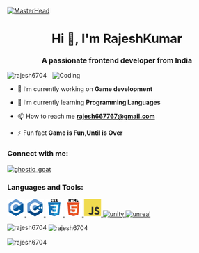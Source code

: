 [![MasterHead](https://github.blog/wp-content/uploads/2023/01/100MDevs_Blog_1200x627_v3.gif?fit=1200%2C627)](https://rajesh6704.io)
<h1 align="center">Hi 👋, I'm RajeshKumar</h1>
<h3 align="center">A passionate frontend developer from India</h3>
<img align="right" alt="Coding" width="400" src="https://gifdb.com/images/file/coding-animated-laptop-flow-stream-ja04010rm5o68zfk.gif">

<p align="left"> <img src="https://komarev.com/ghpvc/?username=rajesh6704&label=Profile%20views&color=0e75b6&style=flat" alt="rajesh6704" /> </p>

- 🔭 I’m currently working on **Game development**

- 🌱 I’m currently learning **Programming Languages**

- 📫 How to reach me **rajesh667767@gmail.com**

- ⚡ Fun fact **Game is Fun,Until is Over**

<h3 align="left">Connect with me:</h3>
<p align="left">
<a href="https://instagram.com/ghostic_goat" target="blank"><img align="center" src="https://raw.githubusercontent.com/rahuldkjain/github-profile-readme-generator/master/src/images/icons/Social/instagram.svg" alt="ghostic_goat" height="30" width="40" /></a>
</p>

<h3 align="left">Languages and Tools:</h3>
<p align="left"> <a href="https://www.cprogramming.com/" target="_blank" rel="noreferrer"> <img src="https://raw.githubusercontent.com/devicons/devicon/master/icons/c/c-original.svg" alt="c" width="40" height="40"/> </a> <a href="https://www.w3schools.com/cpp/" target="_blank" rel="noreferrer"> <img src="https://raw.githubusercontent.com/devicons/devicon/master/icons/cplusplus/cplusplus-original.svg" alt="cplusplus" width="40" height="40"/> </a> <a href="https://www.w3schools.com/css/" target="_blank" rel="noreferrer"> <img src="https://raw.githubusercontent.com/devicons/devicon/master/icons/css3/css3-original-wordmark.svg" alt="css3" width="40" height="40"/> </a> <a href="https://www.w3.org/html/" target="_blank" rel="noreferrer"> <img src="https://raw.githubusercontent.com/devicons/devicon/master/icons/html5/html5-original-wordmark.svg" alt="html5" width="40" height="40"/> </a> <a href="https://developer.mozilla.org/en-US/docs/Web/JavaScript" target="_blank" rel="noreferrer"> <img src="https://raw.githubusercontent.com/devicons/devicon/master/icons/javascript/javascript-original.svg" alt="javascript" width="40" height="40"/> </a> <a href="https://unity.com/" target="_blank" rel="noreferrer"> <img src="https://www.vectorlogo.zone/logos/unity3d/unity3d-icon.svg" alt="unity" width="40" height="40"/> </a> <a href="https://unrealengine.com/" target="_blank" rel="noreferrer"> <img src="https://raw.githubusercontent.com/kenangundogan/fontisto/036b7eca71aab1bef8e6a0518f7329f13ed62f6b/icons/svg/brand/unreal-engine.svg" alt="unreal" width="40" height="40"/> </a> </p>

<p><img align="left" src="https://github-readme-stats.vercel.app/api/top-langs?username=rajesh6704&show_icons=true&locale=en&layout=compact" alt="rajesh6704" /></p>

<p>&nbsp;<img align="center" src="https://github-readme-stats.vercel.app/api?username=rajesh6704&show_icons=true&locale=en" alt="rajesh6704" /></p>

<p><img align="center" src="https://github-readme-streak-stats.herokuapp.com/?user=rajesh6704&" alt="rajesh6704" /></p>
